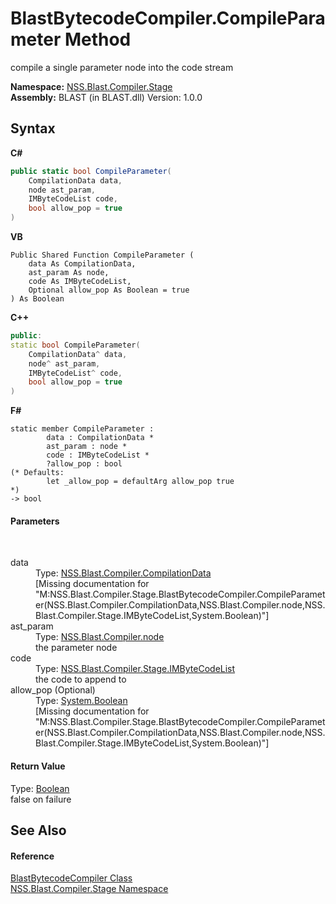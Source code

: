 # BlastBytecodeCompiler.CompileParameter Method 
 

compile a single parameter node into the code stream

**Namespace:**&nbsp;<a href="f44e629d-16ad-ce78-c6d1-bb239589698b.md">NSS.Blast.Compiler.Stage</a><br />**Assembly:**&nbsp;BLAST (in BLAST.dll) Version: 1.0.0

## Syntax

**C#**<br />
``` C#
public static bool CompileParameter(
	CompilationData data,
	node ast_param,
	IMByteCodeList code,
	bool allow_pop = true
)
```

**VB**<br />
``` VB
Public Shared Function CompileParameter ( 
	data As CompilationData,
	ast_param As node,
	code As IMByteCodeList,
	Optional allow_pop As Boolean = true
) As Boolean
```

**C++**<br />
``` C++
public:
static bool CompileParameter(
	CompilationData^ data, 
	node^ ast_param, 
	IMByteCodeList^ code, 
	bool allow_pop = true
)
```

**F#**<br />
``` F#
static member CompileParameter : 
        data : CompilationData * 
        ast_param : node * 
        code : IMByteCodeList * 
        ?allow_pop : bool 
(* Defaults:
        let _allow_pop = defaultArg allow_pop true
*)
-> bool 

```


#### Parameters
&nbsp;<dl><dt>data</dt><dd>Type: <a href="52667f7e-8dc6-6543-e265-fdc90d6834fa.md">NSS.Blast.Compiler.CompilationData</a><br />\[Missing <param name="data"/> documentation for "M:NSS.Blast.Compiler.Stage.BlastBytecodeCompiler.CompileParameter(NSS.Blast.Compiler.CompilationData,NSS.Blast.Compiler.node,NSS.Blast.Compiler.Stage.IMByteCodeList,System.Boolean)"\]</dd><dt>ast_param</dt><dd>Type: <a href="7dc9b7e9-64ad-f224-ae1a-4e6639739f56.md">NSS.Blast.Compiler.node</a><br />the parameter node</dd><dt>code</dt><dd>Type: <a href="58d16a0d-86d3-8bfb-792d-12e6fd1d4482.md">NSS.Blast.Compiler.Stage.IMByteCodeList</a><br />the code to append to</dd><dt>allow_pop (Optional)</dt><dd>Type: <a href="https://docs.microsoft.com/dotnet/api/system.boolean" target="_blank" rel="noopener noreferrer">System.Boolean</a><br />\[Missing <param name="allow_pop"/> documentation for "M:NSS.Blast.Compiler.Stage.BlastBytecodeCompiler.CompileParameter(NSS.Blast.Compiler.CompilationData,NSS.Blast.Compiler.node,NSS.Blast.Compiler.Stage.IMByteCodeList,System.Boolean)"\]</dd></dl>

#### Return Value
Type: <a href="https://docs.microsoft.com/dotnet/api/system.boolean" target="_blank" rel="noopener noreferrer">Boolean</a><br />false on failure

## See Also


#### Reference
<a href="ba8ee778-19e4-b123-879f-391768337e02.md">BlastBytecodeCompiler Class</a><br /><a href="f44e629d-16ad-ce78-c6d1-bb239589698b.md">NSS.Blast.Compiler.Stage Namespace</a><br />